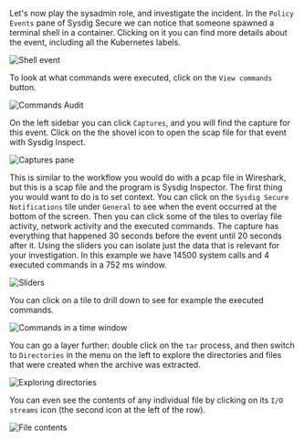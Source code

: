 Let's now play the sysadmin role, and investigate the incident.
In the `Policy Events` pane of Sysdig Secure we can notice that someone spawned a terminal shell in a container.  Clicking on it you can find more details about the event, including all the Kubernetes labels.

![Shell event](/sysdig/courses/secure/secure-lab08/assets/shell_event.png)

To look at what commands were executed, click on the `View commands` button.

![Commands Audit](/sysdig/courses/secure/secure-lab08/assets/commands_audit.png)

On the left sidebar you can click `Captures`, and you will find the capture for this event.  Click on the the shovel icon
to open the scap file for that event with Sysdig Inspect.

![Captures pane](/sysdig/courses/secure/secure-lab08/assets/captures_pane.png)

This is similar to the workflow you would do with a pcap file in Wireshark, but this is a scap file and the program is Sysdig Inspector.
The first thing you would want to do is to set context. You can click on the `Sysdig Secure Notifications` tile under `General` to see
when the event occurred at the bottom of the screen.  Then you can click some of the tiles to overlay file activity,
network activity and the executed commands.
The capture has everything that happened 30 seconds before the event until 20 seconds after it. Using the sliders you can isolate just the data that is relevant for your investigation.  In this example we have 14500 system calls and 4 executed commands
in a 752 ms window.

![Sliders](/sysdig/courses/secure/secure-lab08/assets/sliders.png)

You can click on a tile to drill down to see for example the executed commands.

![Commands in a time window](/sysdig/courses/secure/secure-lab08/assets/window_commands.png)

You can go a layer further: double click on the `tar` process, and then switch to `Directories` in the menu on the left to
explore the directories and files that were created when the archive was extracted.

![Exploring directories](/sysdig/courses/secure/secure-lab08/assets/exploring_directories.png)

You can even see the contents of any individual file by clicking on its `I/O streams` icon (the second icon at the left of the row).

![File contents](/sysdig/courses/secure/secure-lab08/assets/file_contents.png)
